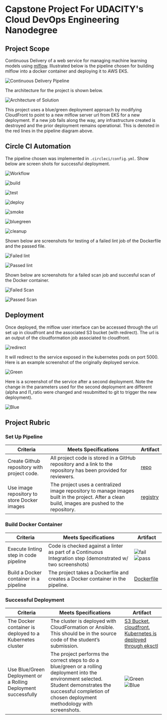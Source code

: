 # Capstone Project For UDACITY's Cloud DevOps Engineering Nanodegree

## Project Scope

Continuous Delivery of a web service for managing machine learning models using [mlflow](https://mlflow.org).  Illustrated below is the pipeline chosen for building mlflow into a docker container and deploying it to AWS EKS. 

![Continuous Delivery Pipeline](images/pipeline.png)

The architecture for the project is shown below.

![Architecture of Solution](images/architecture.png)

This project uses a blue/green deployment approach by modifying CloudFront to point to a new mlflow server url from EKS for a new deployment.  If a new job fails along the way, any infrastructure created is destroyed and the prior deployment remains operational.  This is denoted in the red lines in the pipeline diagram above.

## Circle CI Automation

The pipeline chosen was implemented in `.circleci/config.yml`.  Show below are screen shots for successful deployment.

![Workflow](images/workflow.png)

![build](images/build.png)

![test](images/test.png)

![deploy](images/deploy.png)

![smoke](images/smoke.png)

![bluegreen](images/bluegreen.png)

![cleanup](images/cleanup.png)


Shown below are screenshots for testing of a failed lint job of the Dockerfile and the passed file.

![Failed lint](images/fail-lint.png)

![Passed lint](images/pass-lint.png)

Shown below are screenshots for a failed scan job and succesful scan of the Docker container.

![Failed Scan](images/fail-scan.png)

![Passed Scan](images/pass-scan.png)

## Deployment
Once deployed, the mlflow user interface can be accessed through the url set up in cloudfront and the associated S3 bucket (with redirect).  The url is an output of the cloudformation job associated to cloudfront.

![redirect](images/cloudfront.png)

It will redirect to the service exposed in the kubernetes pods on port 5000.  Here is an example screenshot of the originally deployed service.

![Green](images/green.png)

Here is a screenshot of the service after a second deployment.  Note the change in the parameters used for the second deployment are different (alpha and l1_ratio were changed and resubmitted to git to trigger the new deployment).  

![Blue](images/blue.png)

## Project Rubric

### Set Up Pipeline
Criteria | Meets Specifications | Artifact
--- | --- | ---
Create Github repository with project code. | All project code is stored in a GitHub repository and a link to the repository has been provided for reviewers. | [repo](https://github.com/StuKozola/Udacity-CloudDevOps-Capstone)
Use image repository to store Docker images | The project uses a centralized image repository to manage images built in the project. After a clean build, images are pushed to the repository. | [registry](https://hub.docker.com/r/kozola/mlflow_server)


### Build Docker Container
Criteria | Meets Specifications | Artifact
--- | --- | ---
Execute linting step in code pipeline | Code is checked against a linter as part of a Continuous Integration step (demonstrated w/ two screenshots) | ![fail](images/fail-linting.png) ![pass](images/pass-linting.png) 
Build a Docker container in a pipeline | The project takes a Dockerfile and creates a Docker container in the pipeline. | [Dockerfile](Dockerfile)

### Successful Deployment
Criteria | Meets Specifications | Artifact
--- | --- | ---
The Docker container is deployed to a Kubernetes cluster | The cluster is deployed with CloudFormation or Ansible. This should be in the source code of the student’s submission. | [S3 Bucket](.circleci/aws/artifact-store.yml), [cloudfront](.circleci/aws/cloudfront.yml), [Kubernetes is deployed through eksctl](.circleci/config.yml)
Use Blue/Green Deployment or a Rolling Deployment successfully | The project performs the correct steps to do a blue/green or a rolling deployment into the environment selected. Student demonstrates the successful completion of chosen deployment methodology with screenshots. | ![Green](images/green.png) ![Blue](images/blue.png)